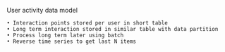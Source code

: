 
User activity data model

	• Interaction points stored per user in short table
	• Long term interaction stored in similar table with data partition
	• Process long term later using batch 
	• Reverse time series to get last N items
